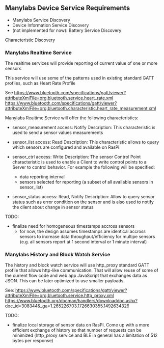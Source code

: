 ## Manylabs Device Service Requirements

- Manylabs Service Discovery
- Device Information Service Discovery
- (not implemented for now): Battery Service Discovery

Characteristic Discovery

### Manylabs Realtime Service

The realtime services will provide reporting of current value of one or more sensors.

This service will use some of the patterns used in existing standard GATT profiles, such as Heart Rate Profile

See 
https://www.bluetooth.com/specifications/gatt/viewer?attributeXmlFile=org.bluetooth.service.heart_rate.xml
https://www.bluetooth.com/specifications/gatt/viewer?attributeXmlFile=org.bluetooth.characteristic.heart_rate_measurement.xml

Manylabs Realtime Service will offer the following characteristics:

* sensor_measurement
 access: Notify
 Description: This characteristic is used to send a sensor values measurements

* sensor_list
 access: Read
 Description: This characteristic allows to query which sensors are configured and available on RasPi 

* sensor_ctrl
 access: Write
 Description: The sensor Control Point characteristic is used to enable a Client to write control points to a Server to control behavior.
 For example the following will be specified:
  * data reporting interval
  * sensors selected for reporting (a subset of all available sensors in sensor_list)
 
* sensor_status
 access: Read, Notify
 Description: Allow to query sensor status such as error condition on the sensor and 
  is also used to notify the client about change in sensor status


TODO:

* finalize need for homogeneous timestamps accross sensors
  - for now, the design assumes timestamps are identical accross sensors to 
    increase data throughput/efficiency for multipe sensors (e.g. all sensors report at 1 second interval or 1 minute interval)

### Manylabs History and Block Watch Service

The history and block watch service will use http_proxy standard GATT profile that allows http-like communication.
That will allow reuse of some of the current flow code and web app JavaScript that exchanges data as JSON.
This can be later optimized to use smaller payloads.

See:
https://www.bluetooth.com/specifications/gatt/viewer?attributeXmlFile=org.bluetooth.service.http_proxy.xml
https://www.bluetooth.org/docman/handlers/downloaddoc.ashx?doc_id=308344&_ga=1.265226703.1726630355.1492634329


TODO: 

* finalize local storage of sensor data on RasPI. Come up with a more efficient exchange of history so that number
  of requests can be minimized (http_proxy service and BLE in general has a limitation of 512 bytes per response)
